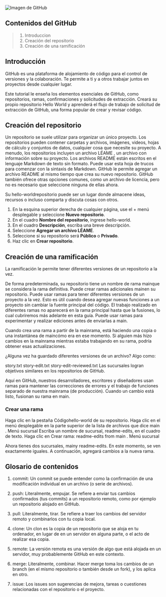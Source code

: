 ![Imagen de GitHub](https://www.trecebits.com/wp-content/uploads/2019/11/GITHUB.jpg)

## Contenidos del GitHub
> 1. Introduccion
> 1. Creación del repositorio
> 1. Creación de una ramificación

## Introducción
GitHub es una plataforma de alojamiento de código para el control de versiones y la colaboración. Te permite a ti y a otros trabajar juntos en proyectos desde cualquier lugar.

Este tutorial le enseña los elementos esenciales de GitHub, como repositorios, ramas, confirmaciones y solicitudes de extracción. Creará su propio repositorio Hello World y aprenderá el flujo de trabajo de solicitud de extracción de GitHub, una forma popular de crear y revisar código.

## Creación del repositorio
Un repositorio se suele utilizar para organizar un único proyecto. Los repositorios pueden contener carpetas y archivos, imágenes, videos, hojas de cálculo y conjuntos de datos, cualquier cosa que necesite su proyecto. A menudo, los repositorios incluyen un archivo LÉAME , un archivo con información sobre su proyecto. Los archivos README están escritos en el lenguaje Markdown de texto sin formato. Puede usar esta hoja de trucos para comenzar con la sintaxis de Markdown. GitHub le permite agregar un archivo README al mismo tiempo que crea su nuevo repositorio. GitHub también ofrece otras opciones comunes, como un archivo de licencia, pero no es necesario que seleccione ninguna de ellas ahora.

Su hello-worldrepositorio puede ser un lugar donde almacene ideas, recursos o incluso comparta y discuta cosas con otros.

1. En la esquina superior derecha de cualquier página, use el + menú desplegable y seleccione **Nuevo repositorio**.
2. En el cuadro **Nombre del repositorio**, ingrese hello-world.
3. En el cuadro **Descripción**, escriba una breve descripción.
4. Seleccione **Agregar un archivo LÉAME**.
5. Seleccione si su repositorio será **Público** o **Privado**.
6. Haz clic en **Crear repositorio**.

## Creación de una ramificación
La ramificación le permite tener diferentes versiones de un repositorio a la vez.

De forma predeterminada, su repositorio tiene un nombre de rama mainque se considera la rama definitiva. Puede crear ramas adicionales mainen su repositorio. Puede usar ramas para tener diferentes versiones de un proyecto a la vez. Esto es útil cuando desea agregar nuevas funciones a un proyecto sin cambiar la fuente principal del código. El trabajo realizado en diferentes ramas no aparecerá en la rama principal hasta que la fusiones, lo cual cubriremos más adelante en esta guía. Puede usar ramas para experimentar y realizar ediciones antes de enviarlas a main.

Cuando crea una rama a partir de la mainrama, está haciendo una copia o una instantánea de maincómo era en ese momento. Si alguien más hizo cambios en la mainrama mientras estaba trabajando en su rama, podría obtener esas actualizaciones.

¿Alguna vez ha guardado diferentes versiones de un archivo? Algo como:

story.txt
story-edit.txt
story-edit-reviewed.txt
Las sucursales logran objetivos similares en los repositorios de GitHub.

Aquí en GitHub, nuestros desarrolladores, escritores y diseñadores usan ramas para mantener las correcciones de errores y el trabajo de funciones separado de nuestra mainrama (de producción). Cuando un cambio está listo, fusionan su rama en main.

### Crear una rama
Haga clic en la pestaña Códigohello-world de su repositorio.
Haga clic en el menú desplegable en la parte superior de la lista de archivos que dice main .
Menú sucursal
Escriba un nombre de sucursal, readme-edits, en el cuadro de texto.
Haga clic en Crear rama: readme-edits from main .
Menú sucursal

Ahora tienes dos sucursales, mainy readme-edits. En este momento, se ven exactamente iguales. A continuación, agregará cambios a la nueva rama.

## Glosario de contenidos
1. commit: Un commit se puede entender como la confirmación de una modificación individual en un archivo (o serie de archivos). 

2. push: Literalmente, empujar. Se refiere a enviar tus cambios confirmados (tus commits) a un repositorio remoto, como por ejemplo un repositorio alojado en GitHub.

3. pull: Literalmente, tirar. Se refiere a traer los cambios del servidor remoto y combinarlos con tu copia local. 

4. clone: Un clon es la copia de un repositorio que se aloja en tu ordenador, en lugar de en un servidor en alguna parte, o el acto de realizar esa copia.

5. remote: La versión remota es una versión de algo que está alojada en un servidor, muy probablemente GitHub en este contexto.

6. merge: Literalmente, combinar. Hacer merge toma los cambios de un branch (en el mismo repositorio o también desde un fork), y los aplica en otro.

7. issue: Los issues son sugerencias de mejora, tareas o cuestiones relacionadas con el repositorio o el proyecto.